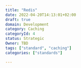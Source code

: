 ```yaml
---
title: "Redis"
date: 2022-04-20T14:13:01+02:00
draft: true
domain: Development
category: Caching
categoryId: 4
status: Strategic
Owner: TBD
tags: ["standard", "caching"]
categories: ["standards"]

---
```

